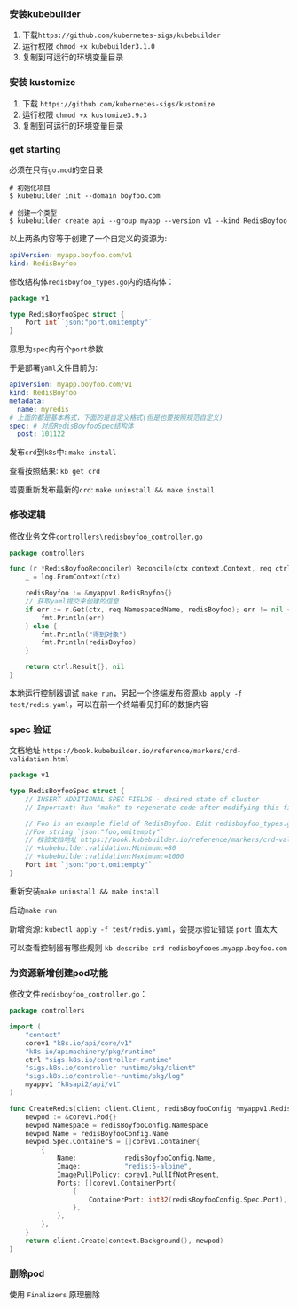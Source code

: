 ### 安装kubebuilder

1. 下载`https://github.com/kubernetes-sigs/kubebuilder`
2. 运行权限 `chmod +x kubebuilder3.1.0`
3. 复制到可运行的环境变量目录

### 安装 kustomize

1. 下载 `https://github.com/kubernetes-sigs/kustomize`
2. 运行权限 `chmod +x kustomize3.9.3`
3. 复制到可运行的环境变量目录

### get starting

必须在只有`go.mod`的空目录

```
# 初始化项目
$ kubebuilder init --domain boyfoo.com

# 创建一个类型
$ kubebuilder create api --group myapp --version v1 --kind RedisBoyfoo
```

以上两条内容等于创建了一个自定义的资源为:

```yaml
apiVersion: myapp.boyfoo.com/v1
kind: RedisBoyfoo
```

修改结构体`redisboyfoo_types.go`内的结构体：

```go
package v1

type RedisBoyfooSpec struct {
	Port int `json:"port,omitempty"`
}
```

意思为`spec`内有个`port`参数

于是部署`yaml`文件目前为:

```yaml
apiVersion: myapp.boyfoo.com/v1
kind: RedisBoyfoo
metadata:
  name: myredis
# 上面的都是基本格式，下面的是自定义格式(但是也要按照规范自定义)
spec: # 对应RedisBoyfooSpec结构体
  post: 101122
```

发布`crd`到`k8s`中: `make install`

查看按照结果: `kb get crd`

若要重新发布最新的`crd`: `make uninstall && make install`

### 修改逻辑

修改业务文件`controllers\redisboyfoo_controller.go`

```go
package controllers

func (r *RedisBoyfooReconciler) Reconcile(ctx context.Context, req ctrl.Request) (ctrl.Result, error) {
	_ = log.FromContext(ctx)

	redisBoyfoo := &myappv1.RedisBoyfoo{}
	// 获取yaml提交来创建的信息 
	if err := r.Get(ctx, req.NamespacedName, redisBoyfoo); err != nil {
		fmt.Println(err)
	} else {
		fmt.Println("得到对象")
		fmt.Println(redisBoyfoo)
	}

	return ctrl.Result{}, nil
}
```

本地运行控制器调试 `make run`，另起一个终端发布资源`kb apply -f test/redis.yaml`，可以在前一个终端看见打印的数据内容

### spec 验证

文档地址 `https://book.kubebuilder.io/reference/markers/crd-validation.html`

```go
package v1

type RedisBoyfooSpec struct {
	// INSERT ADDITIONAL SPEC FIELDS - desired state of cluster
	// Important: Run "make" to regenerate code after modifying this file

	// Foo is an example field of RedisBoyfoo. Edit redisboyfoo_types.go to remove/update
	//Foo string `json:"foo,omitempty"`
	// 校验文档地址 https://book.kubebuilder.io/reference/markers/crd-validation.html
	// +kubebuilder:validation:Minimum:=80
	// +kubebuilder:validation:Maximum:=1000
	Port int `json:"port,omitempty"`
}
```

重新安装`make uninstall && make install`

启动`make run`

新增资源: `kubectl apply -f test/redis.yaml`，会提示验证错误 `port` 值太大

可以查看控制器有哪些规则 `kb describe crd redisboyfooes.myapp.boyfoo.com`

### 为资源新增创建pod功能

修改文件`redisboyfoo_controller.go`：

```go
package controllers

import (
	"context"
	corev1 "k8s.io/api/core/v1"
	"k8s.io/apimachinery/pkg/runtime"
	ctrl "sigs.k8s.io/controller-runtime"
	"sigs.k8s.io/controller-runtime/pkg/client"
	"sigs.k8s.io/controller-runtime/pkg/log"
	myappv1 "k8sapi2/api/v1"
)

func CreateRedis(client client.Client, redisBoyfooConfig *myappv1.RedisBoyfoo) error {
	newpod := &corev1.Pod{}
	newpod.Namespace = redisBoyfooConfig.Namespace
	newpod.Name = redisBoyfooConfig.Name
	newpod.Spec.Containers = []corev1.Container{
		{
			Name:            redisBoyfooConfig.Name,
			Image:           "redis:5-alpine",
			ImagePullPolicy: corev1.PullIfNotPresent,
			Ports: []corev1.ContainerPort{
				{
					ContainerPort: int32(redisBoyfooConfig.Spec.Port),
				},
			},
		},
	}
	return client.Create(context.Background(), newpod)
}
```

### 删除pod

使用 `Finalizers` 原理删除

